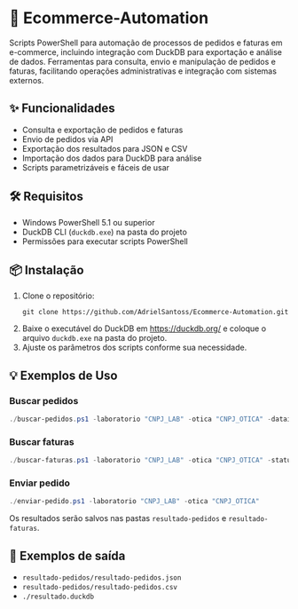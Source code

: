 
# 🚀 Ecommerce-Automation

Scripts PowerShell para automação de processos de pedidos e faturas em e-commerce, incluindo integração com DuckDB para exportação e análise de dados. Ferramentas para consulta, envio e manipulação de pedidos e faturas, facilitando operações administrativas e integração com sistemas externos.

## ✨ Funcionalidades

- Consulta e exportação de pedidos e faturas
- Envio de pedidos via API
- Exportação dos resultados para JSON e CSV
- Importação dos dados para DuckDB para análise
- Scripts parametrizáveis e fáceis de usar

## 🛠️ Requisitos

- Windows PowerShell 5.1 ou superior
- DuckDB CLI (`duckdb.exe`) na pasta do projeto
- Permissões para executar scripts PowerShell

## 📦 Instalação

1. Clone o repositório:
   ```
   git clone https://github.com/AdrielSantoss/Ecommerce-Automation.git
   ```
2. Baixe o executável do DuckDB em https://duckdb.org/ e coloque o arquivo `duckdb.exe` na pasta do projeto.
3. Ajuste os parâmetros dos scripts conforme sua necessidade.

## 💡 Exemplos de Uso

### Buscar pedidos

```powershell
./buscar-pedidos.ps1 -laboratorio "CNPJ_LAB" -otica "CNPJ_OTICA" -datainicio "2025-01-01" -datafim "2025-01-31"
```

### Buscar faturas

```powershell
./buscar-faturas.ps1 -laboratorio "CNPJ_LAB" -otica "CNPJ_OTICA" -status "pendente"
```

### Enviar pedido

```powershell
./enviar-pedido.ps1 -laboratorio "CNPJ_LAB" -otica "CNPJ_OTICA"
```

Os resultados serão salvos nas pastas `resultado-pedidos` e `resultado-faturas`.

## 📁 Exemplos de saída

- `resultado-pedidos/resultado-pedidos.json`
- `resultado-pedidos/resultado-pedidos.csv`
- `./resultado.duckdb`
